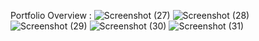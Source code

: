 Portfolio
 Overview :
 ![Screenshot (27)](https://github.com/user-attachments/assets/b56c6e52-b6e6-42db-9f62-3a08903309d9)
![Screenshot (28)](https://github.com/user-attachments/assets/10a43aa2-692b-494e-ba98-69bb2f84e3e2)
![Screenshot (29)](https://github.com/user-attachments/assets/22980611-d34c-4387-9d91-e9f0ecd90c25)
![Screenshot (30)](https://github.com/user-attachments/assets/bd47caaf-41fb-4f97-b1c0-5052e639c72c)
![Screenshot (31)](https://github.com/user-attachments/assets/1313d501-fdc7-449f-8982-adc88d53d369)
